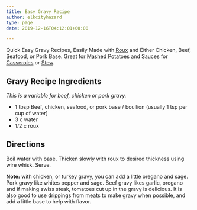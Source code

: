 ```yaml
---
title: Easy Gravy Recipe
author: elkcityhazard
type: page
date: 2019-12-16T04:12:01+00:00

---
```

Quick Easy Gravy Recipes, Easily Made with <a href="/wordpress/easy-vegetarian-dinner-recipes/how-to-make-roux/" rel="noopener noreferrer" target="_blank">Roux</a> and Either Chicken, Beef, Seafood, or Pork Base. Great for <a href="/wordpress/recipes-for-special-occasions-and-events/homemade-mashed-potatoes-recipe/" rel="noopener noreferrer" target="_blank">Mashed Potatoes</a> and Sauces for <a href="/wordpress/casserole-recipes/" rel="noopener noreferrer" target="_blank">Casseroles</a> or <a href="/wordpress/homemade-soups/" rel="noopener noreferrer" target="_blank">Stew</a>.

## Gravy Recipe Ingredients

_This is a variable for beef, chicken or pork gravy._

  * 1 tbsp Beef, chicken, seafood, or pork base / boullion (usually 1 tsp per cup of water)
  * 3 c water
  * 1/2 c roux

## Directions

Boil water with base. Thicken slowly with roux to desired thickness using wire whisk. Serve.

**Note:** with chicken, or turkey gravy, you can add a little oregano and sage. Pork gravy like whites pepper and sage. Beef gravy likes garlic, oregano and if making swiss steak, tomatoes cut up in the gravy is delicious. It is also good to use drippings from meats to make gravy when possible, and add a little base to help with flavor.